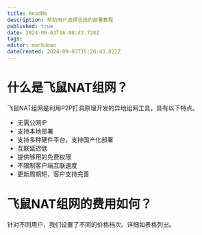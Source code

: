 ```yaml
---
title: ReadMe
description: 帮助用户选择合适的部署教程
published: true
date: 2024-09-03T16:08:43.728Z
tags: 
editor: markdown
dateCreated: 2024-09-03T15:20:43.822Z
---
```


# 什么是飞鼠NAT组网？
飞鼠NAT组网是利用P2P打洞原理开发的异地组网工具，具有以下特点。
* 无需公网IP
* 支持本地部署
* 支持多种硬件平台，支持国产化部署
* 互联延迟低
* 提供够用的免费权限
* 不限制客户端互联速度
* 更新周期短，客户支持完善
# 飞鼠NAT组网的费用如何？
针对不同用户，我们设置了不同的价格档次。详细如表格列出。
